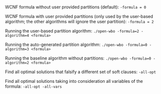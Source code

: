 WCNF formula without user provided partitions (default):
```-formula = 0```

WCNF formula with user provided partitions (only used by the user-based algorithm; the other algorithms will ignore the user partition):
```-formula = 2```

Running the user-based partition algorithm:
```./open-wbo -formula=2 -algorithm=4 <formula>```

Running the auto-generated partition algorithm:
```./open-wbo -formula=0 -algorithm=3 <formula>```

Running the baseline algorithm without partitions:
```./open-wbo -formula=0 -algorithm=2 <formula>```

Find all optimal solutions that falsify a different set of soft clauses:
```-all-opt```

Find all optimal solutions taking into consideration all variables of the formula:
```-all-opt -all-vars```
